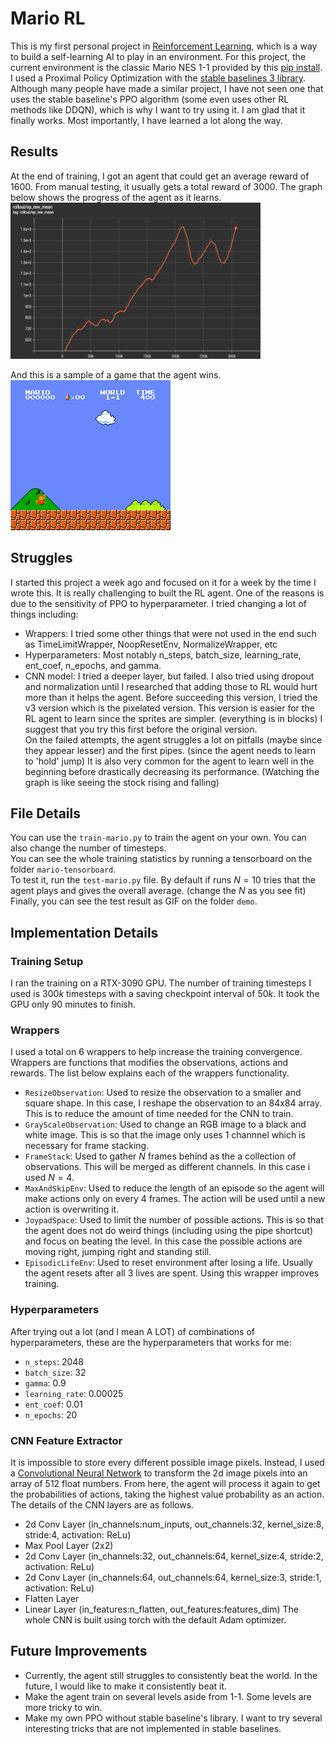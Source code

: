 # Mario RL
This is my first personal project in [Reinforcement Learning](https://en.wikipedia.org/wiki/Reinforcement_learning), which is a way to build a self-learning AI to play in an environment. For this project, the current environment is the classic Mario NES 1-1 provided by this [pip install](https://pypi.org/project/gym-super-mario-bros/). I used a Proximal Policy Optimization with the [stable baselines 3 library](https://stable-baselines3.readthedocs.io/en/master/). Although many people have made a similar project, I have not seen one that uses the stable baseline's PPO algorithm (some even uses other RL methods like DDQN), which is why I want to try using it. I am glad that it finally works. Most importantly, I have learned a lot along the way.


## Results
At the end of training, I got an agent that could get an average reward of $1600$. From manual testing, it usually gets a total reward of $3000$. The graph below shows the progress of the agent as it learns.  
<img src="reward_graph.png"  width="400" height="250">

And this is a sample of a game that the agent wins.  
<img src="demo/mario_success.gif"  width="256" height="240">


## Struggles
I started this project a week ago and focused on it for a week by the time I wrote this. It is really challenging to built the RL agent. One of the reasons is due to the sensitivity of PPO to hyperparameter. I tried changing a lot of things including:
- Wrappers: I tried some other things that were not used in the end such as TimeLimitWrapper, NoopResetEnv, NormalizeWrapper, etc
- Hyperparameters: Most notably n_steps, batch_size, learning_rate, ent_coef, n_epochs, and gamma.
- CNN model: I tried a deeper layer, but failed. I also tried using dropout and normalization until I researched that adding those to RL would hurt more than it helps the agent.
Before succeeding this version, I tried the v3 version which is the pixelated version. This version is easier for the RL agent to learn since the sprites are simpler. (everything is in blocks) I suggest that you try this first before the original version.  
On the failed attempts, the agent struggles a lot on pitfalls (maybe since they appear lesser) and the first pipes. (since the agent needs to learn to 'hold' jump)
It is also very common for the agent to learn well in the beginning before drastically decreasing its performance. (Watching the graph is like seeing the stock rising and falling)


## File Details
You can use the `train-mario.py` to train the agent on your own. You can also change the number of timesteps.  
You can see the whole training statistics by running a tensorboard on the folder `mario-tensorboard`.  
To test it, run the `test-mario.py` file. By default if runs $N=10$ tries that the agent plays and gives the overall average. (change the $N$ as you see fit)  
Finally, you can see the test result as GIF on the folder `demo`.


## Implementation Details
### Training Setup
I ran the training on a RTX-3090 GPU. The number of training timesteps I used is $300k$ timesteps with a saving checkpoint interval of $50k$. It took the GPU only $90$ minutes to finish.
### Wrappers
I used a total on $6$ wrappers to help increase the training convergence. Wrappers are functions that modifies the observations, actions and rewards. The list below explains each of the wrappers functionality.
- `ResizeObservation`: Used to resize the observation to a smaller and square shape. In this case, I reshape the observation to an 84x84 array. This is to reduce the amount of time needed for the CNN to train.
- `GrayScaleObservation`: Used to change an RGB image to a black and white image. This is so that the image only uses $1$ channnel which is necessary for frame stacking.
- `FrameStack`: Used to gather $N$ frames behind as the a collection of observations. This will be merged as different channels. In this case i used $N=4$.
- `MaxAndSkipEnv`: Used to reduce the length of an episode so the agent will make actions only on every $4$ frames. The action will be used until a new action is overwriting it.
- `JoypadSpace`: Used to limit the number of possible actions. This is so that the agent does not do weird things (including using the pipe shortcut) and focus on beating the level. In this case the possible actions are moving right, jumping right and standing still.
- `EpisodicLifeEnv`: Used to reset environment after losing a life. Usually the agent resets after all $3$ lives are spent. Using this wrapper improves training.

### Hyperparameters
After trying out a lot (and I mean A LOT) of combinations of hyperparameters, these are the hyperparameters that works for me:
- `n_steps`: 2048
- `batch_size`: 32
- `gamma`: 0.9
- `learning_rate`: 0.00025
- `ent_coef`: 0.01
- `n_epochs`: 20

### CNN Feature Extractor
It is impossible to store every different possible image pixels. Instead, I used a [Convolutional Neural Network](https://en.wikipedia.org/wiki/Convolutional_neural_network) to transform the 2d image pixels into an array of $512$ float numbers. From here, the agent will process it again to get the probabilities of actions, taking the highest value probability as an action. The details of the CNN layers are as follows.
- 2d Conv Layer (in_channels:num_inputs, out_channels:32, kernel_size:8, stride:4, activation: ReLu)
- Max Pool Layer (2x2)
- 2d Conv Layer (in_channels:32, out_channels:64, kernel_size:4, stride:2, activation: ReLu)
- 2d Conv Layer (in_channels:64, out_channels:64, kernel_size:3, stride:1, activation: ReLu)
- Flatten Layer
- Linear Layer (in_features:n_flatten, out_features:features_dim)
The whole CNN is built using torch with the default Adam optimizer.


## Future Improvements
- Currently, the agent still struggles to consistently beat the world. In the future, I would like to make it consistently beat it.
- Make the agent train on several levels aside from 1-1. Some levels are more tricky to win.
- Make my own PPO without stable baseline's library. I want to try several interesting tricks that are not implemented in stable baselines.

